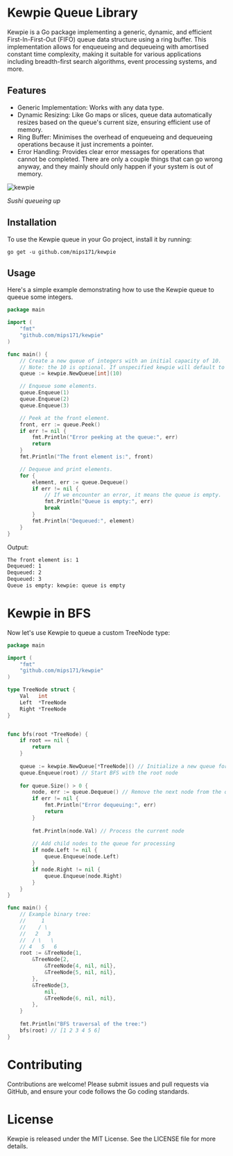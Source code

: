 # Kewpie Queue Library
Kewpie is a Go package implementing a generic, dynamic, and efficient First-In-First-Out (FIFO) queue data structure using a ring buffer. This implementation allows for enqueueing and dequeueing with amortised constant time complexity, making it suitable for various applications including breadth-first search algorithms, event processing systems, and more.

## Features
* Generic Implementation: Works with any data type.
* Dynamic Resizing: Like Go maps or slices, queue data automatically resizes based on the queue's current size, ensuring efficient use of memory.
* Ring Buffer: Minimises the overhead of enqueueing and dequeueing operations because it just increments a pointer.
* Error Handling: Provides clear error messages for operations that cannot be completed. There are only a couple things that can go wrong anyway, and they mainly should only happen if your system is out of memory.

![kewpie](https://github.com/mips171/kewpie/assets/18670565/c48e43a5-927a-4dea-82d8-85589989ff37)

*Sushi queueing up*

## Installation
To use the Kewpie queue in your Go project, install it by running:

```shell
go get -u github.com/mips171/kewpie
```

## Usage

Here's a simple example demonstrating how to use the Kewpie queue to queeue some integers.

```go
package main

import (
    "fmt"
    "github.com/mips171/kewpie"
)

func main() {
    // Create a new queue of integers with an initial capacity of 10.
    // Note: the 10 is optional. If unspecified kewpie will default to a size of 1.
    queue := kewpie.NewQueue[int](10)

    // Enqueue some elements.
    queue.Enqueue(1)
    queue.Enqueue(2)
    queue.Enqueue(3)

    // Peek at the front element.
    front, err := queue.Peek()
    if err != nil {
        fmt.Println("Error peeking at the queue:", err)
        return
    }
    fmt.Println("The front element is:", front)

    // Dequeue and print elements.
    for {
        element, err := queue.Dequeue()
        if err != nil {
            // If we encounter an error, it means the queue is empty.
            fmt.Println("Queue is empty:", err)
            break
        }
        fmt.Println("Dequeued:", element)
    }
}
```
Output:
```sh
The front element is: 1
Dequeued: 1
Dequeued: 2
Dequeued: 3
Queue is empty: kewpie: queue is empty
```

# Kewpie in BFS

Now let's use Kewpie to queue a custom TreeNode type:

```go
package main

import (
    "fmt"
    "github.com/mips171/kewpie"
)

type TreeNode struct {
    Val   int
    Left  *TreeNode
    Right *TreeNode
}


func bfs(root *TreeNode) {
    if root == nil {
        return
    }
    
    queue := kewpie.NewQueue[*TreeNode]() // Initialize a new queue for TreeNode pointers
    queue.Enqueue(root) // Start BFS with the root node
    
    for queue.Size() > 0 {
        node, err := queue.Dequeue() // Remove the next node from the queue
        if err != nil {
            fmt.Println("Error dequeuing:", err)
            return
        }
        
        fmt.Println(node.Val) // Process the current node
        
        // Add child nodes to the queue for processing
        if node.Left != nil {
            queue.Enqueue(node.Left)
        }
        if node.Right != nil {
            queue.Enqueue(node.Right)
        }
    }
}

func main() {
    // Example binary tree:
    //     1
    //    / \
    //   2   3
    //  / \   \
    // 4   5   6
    root := &TreeNode{1,
        &TreeNode{2,
            &TreeNode{4, nil, nil},
            &TreeNode{5, nil, nil},
        },
        &TreeNode{3,
            nil,
            &TreeNode{6, nil, nil},
        },
    }
    
    fmt.Println("BFS traversal of the tree:")
    bfs(root) // [1 2 3 4 5 6]
}
```

# Contributing
Contributions are welcome! Please submit issues and pull requests via GitHub, and ensure your code follows the Go coding standards.

# License
Kewpie is released under the MIT License. See the LICENSE file for more details.
